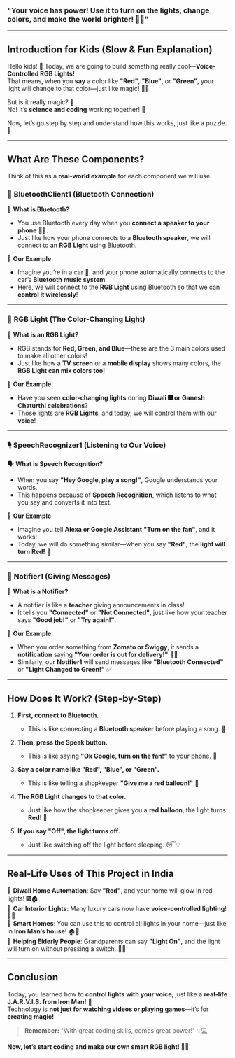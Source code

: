### "Your voice has power! Use it to turn on the lights, change colors, and make the world brighter! 🌟🎤"  

---

## **Introduction for Kids (Slow & Fun Explanation)**
Hello kids! 👋 Today, we are going to build something really cool—**Voice-Controlled RGB Lights!**  
That means, when you **say** a color like **"Red"**, **"Blue"**, or **"Green"**, your light will change to that color—just like magic! 🎨✨  

But is it really magic? 🤔  
No! It’s **science and coding** working together! 🚀  

Now, let’s go step by step and understand how this works, just like a puzzle. 🧩  

---

## **What Are These Components?**
Think of this as a **real-world example** for each component we will use.  

### 🛜 **BluetoothClient1 (Bluetooth Connection)**
📱 **What is Bluetooth?**  
- You use Bluetooth every day when you **connect a speaker to your phone** 📲🎶.  
- Just like how your phone connects to a **Bluetooth speaker**, we will connect to an **RGB Light** using Bluetooth.

🔗 **Our Example**  
- Imagine you’re in a car 🚗, and your phone automatically connects to the car’s **Bluetooth music system**.  
- Here, we will connect to the **RGB Light** using Bluetooth so that we can **control it wirelessly**!

---

### 🔆 **RGB Light (The Color-Changing Light)**
🎨 **What is an RGB Light?**  
- RGB stands for **Red, Green, and Blue**—these are the 3 main colors used to make all other colors!  
- Just like how a **TV screen** or a **mobile display** shows many colors, the **RGB Light can mix colors too!**  

🌈 **Our Example**  
- Have you seen **color-changing lights** during **Diwali 🎆 or Ganesh Chaturthi celebrations**?  
- Those lights are **RGB Lights**, and today, we will control them with our **voice**!

---

### 🎙️ **SpeechRecognizer1 (Listening to Our Voice)**
🗣️ **What is Speech Recognition?**  
- When you say **"Hey Google, play a song!"**, Google understands your words.  
- This happens because of **Speech Recognition**, which listens to what you say and converts it into text.

👶 **Our Example**  
- Imagine you tell **Alexa or Google Assistant** **"Turn on the fan"**, and it works!  
- Today, we will do something similar—when you say **"Red"**, the **light will turn Red!** 🔴  

---

### 📜 **Notifier1 (Giving Messages)**
📢 **What is a Notifier?**  
- A notifier is like a **teacher** giving announcements in class!  
- It tells you **"Connected"** or **"Not Connected"**, just like how your teacher says **"Good job!"** or **"Try again!"**.

🛒 **Our Example**  
- When you order something from **Zomato or Swiggy**, it sends a **notification** saying **"Your order is out for delivery!"** 🚴‍♂️  
- Similarly, our **Notifier1** will send messages like **"Bluetooth Connected"** or **"Light Changed to Green!"** ✅

---

## **How Does It Work? (Step-by-Step)**
1. **First, connect to Bluetooth.**  
   - This is like connecting a **Bluetooth speaker** before playing a song. 🎵  

2. **Then, press the Speak button.**  
   - This is like saying **"Ok Google, turn on the fan!"** to your phone. 📢  

3. **Say a color name like "Red", "Blue", or "Green".**  
   - This is like telling a shopkeeper **"Give me a red balloon!"** 🎈  

4. **The RGB Light changes to that color.**  
   - Just like how the shopkeeper gives you a **red balloon**, the light turns **Red**! 🔴  

5. **If you say "Off", the light turns off.**  
   - Just like switching off the light before sleeping. 😴💡  

---

## **Real-Life Uses of This Project in India**
🔹 **Diwali Home Automation**: Say **"Red"**, and your home will glow in red lights! 🎆🏠  
🔹 **Car Interior Lights**: Many luxury cars now have **voice-controlled lighting**! 🚗💡  
🔹 **Smart Homes**: You can use this to control all lights in your home—just like in **Iron Man’s house**! 🏠🤖  
🔹 **Helping Elderly People**: Grandparents can say **"Light On"**, and the light will turn on without pressing a switch. 🧓✨  

---

## **Conclusion**
Today, you learned how to **control lights with your voice**, just like a **real-life J.A.R.V.I.S. from Iron Man!** 🤩  
Technology is **not just for watching videos or playing games**—it’s for **creating magic!**  

> **Remember:** "With great coding skills, comes great power!" 💡💻  

**Now, let’s start coding and make our own smart RGB light! 🚀🔥**
